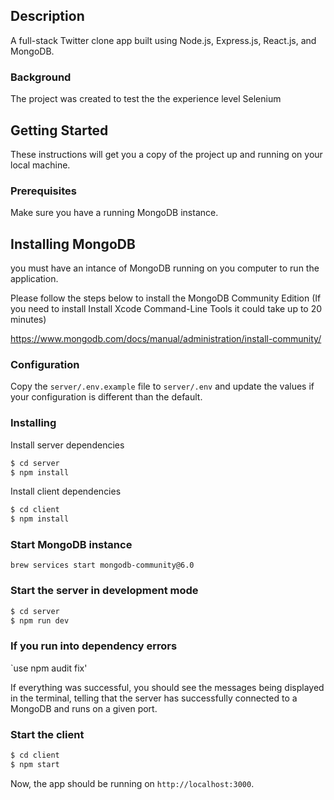 
## Description

A full-stack Twitter clone app built using Node.js, Express.js, React.js, and MongoDB.

### Background

The project was created to test the the experience level Selenium

## Getting Started

These instructions will get you a copy of the project up and running on your local machine.

### Prerequisites

Make sure you have a running MongoDB instance.

## Installing MongoDB

you must have an intance of MongoDB running on you computer to run the application. 

Please follow the steps below to install the MongoDB Community Edition (If you need to install Install Xcode Command-Line Tools it could take up to 20 minutes)

https://www.mongodb.com/docs/manual/administration/install-community/


### Configuration

Copy the `server/.env.example` file to `server/.env` and update the values if your configuration is different than the default.

### Installing

Install server dependencies

```bash
$ cd server
$ npm install
```

Install client dependencies

```bash
$ cd client
$ npm install
```

### Start MongoDB instance

`brew services start mongodb-community@6.0`

### Start the server in development mode

```bash
$ cd server
$ npm run dev
```

### If you run into dependency errors 

`use npm audit fix'

If everything was successful, you should see the messages being displayed in the terminal, telling that the server has successfully connected to a MongoDB and runs on a given port.

### Start the client

```bash
$ cd client
$ npm start
```

Now, the app should be running on `http://localhost:3000`.

